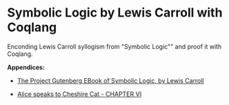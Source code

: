 # Symbolic Logic by Lewis Carroll with Coqlang

Enconding Lewis Carroll syllogism from "Symbolic Logic"" and proof it with Coqlang.

**Appendices:**

* [The Project Gutenberg EBook of Symbolic Logic, by Lewis Carroll](https://www.gutenberg.org/files/28696/28696-h/28696-h.htm#p056syllogism)

* [Alice speaks to Cheshire Cat - CHAPTER VI](https://www.cs.cmu.edu/~rgs/alice-VI.html)
